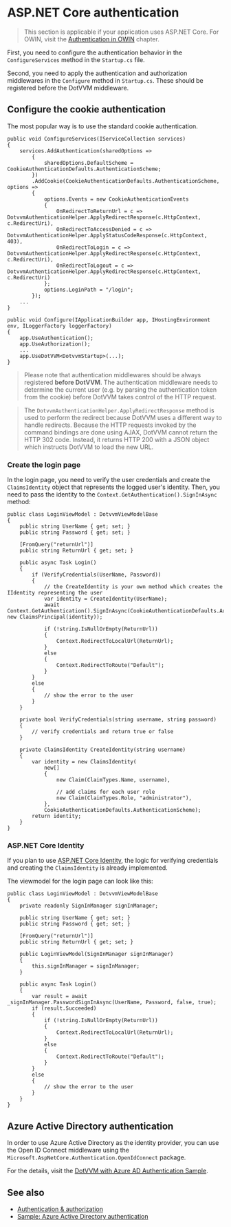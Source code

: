 # ASP.NET Core authentication

> This section is applicable if your application uses ASP.NET Core. For OWIN, visit the [Authentication in OWIN](owin) chapter.

First, you need to configure the authentication behavior in the `ConfigureServices` method in the `Startup.cs` file.

Second, you need to apply the authentication and authorization middlewares in the `Configure` method in `Startup.cs`. These should be registered before the DotVVM middleware.

## Configure the cookie authentication

The most popular way is to use the standard cookie authentication.

```CSHARP
public void ConfigureServices(IServiceCollection services)
{
    services.AddAuthentication(sharedOptions =>
        {
            sharedOptions.DefaultScheme = CookieAuthenticationDefaults.AuthenticationScheme;
        })
        .AddCookie(CookieAuthenticationDefaults.AuthenticationScheme, options => 
        {
            options.Events = new CookieAuthenticationEvents
            {
                OnRedirectToReturnUrl = c => DotvvmAuthenticationHelper.ApplyRedirectResponse(c.HttpContext, c.RedirectUri),
                OnRedirectToAccessDenied = c => DotvvmAuthenticationHelper.ApplyStatusCodeResponse(c.HttpContext, 403),
                OnRedirectToLogin = c => DotvvmAuthenticationHelper.ApplyRedirectResponse(c.HttpContext, c.RedirectUri),
                OnRedirectToLogout = c => DotvvmAuthenticationHelper.ApplyRedirectResponse(c.HttpContext, c.RedirectUri)
            };
            options.LoginPath = "/login";
        });
	...
}

public void Configure(IApplicationBuilder app, IHostingEnvironment env, ILoggerFactory loggerFactory)
{
    app.UseAuthentication();
    app.UseAuthorization();
    ...
    app.UseDotVVM<DotvvmStartup>(...);
}
```

> Please note that authentication middlewares should be always registered **before DotVVM**. The authentication middleware needs to determine the current user (e.g. by parsing the authentication token from the cookie) before DotVVM takes control of the HTTP request. 

> The `DotvvmAuthenticationHelper.ApplyRedirectResponse` method is used to perform the redirect because DotVVM uses a different way to handle redirects. Because the HTTP requests invoked by the command bindings are done using AJAX, DotVVM cannot return the HTTP 302 code. Instead, it returns HTTP 200 with a JSON object which instructs DotVVM to load the new URL.

### Create the login page

In the login page, you need to verify the user credentials and create the `ClaimsIdentity` object that represents the logged user's identity. Then, you need to pass the identity to the `Context.GetAuthentication().SignInAsync` method:

```CSHARP
public class LoginViewModel : DotvvmViewModelBase
{
    public string UserName { get; set; }
    public string Password { get; set; }

    [FromQuery("returnUrl")]
    public string ReturnUrl { get; set; }

    public async Task Login()
    {
        if (VerifyCredentials(UserName, Password)) 
        {
            // the CreateIdentity is your own method which creates the IIdentity representing the user
            var identity = CreateIdentity(UserName);
            await Context.GetAuthentication().SignInAsync(CookieAuthenticationDefaults.AuthenticationScheme, new ClaimsPrincipal(identity));
            
            if (!string.IsNullOrEmpty(ReturnUrl)) 
            {
                Context.RedirectToLocalUrl(ReturnUrl);
            }
            else 
            {
                Context.RedirectToRoute("Default");
            }       
        }
        else 
        {
            // show the error to the user
        }
    }

    private bool VerifyCredentials(string username, string password) 
    {
        // verify credentials and return true or false
    }

    private ClaimsIdentity CreateIdentity(string username) 
    {
        var identity = new ClaimsIdentity(
            new[]
            {
                new Claim(ClaimTypes.Name, username),

                // add claims for each user role
                new Claim(ClaimTypes.Role, "administrator"),
            },
            CookieAuthenticationDefaults.AuthenticationScheme);
        return identity;
    }
}
```

### ASP.NET Core Identity

If you plan to use [ASP.NET Core Identity](https://docs.microsoft.com/en-us/aspnet/core/security/authentication/identity?view=aspnetcore-5.0&tabs=visual-studio), the logic for verifying credentials and creating the `ClaimsIdentity` is already implemented.

The viewmodel for the login page can look like this:

```CSHARP
public class LoginViewModel : DotvvmViewModelBase
{
    private readonly SignInManager signInManager;

    public string UserName { get; set; }
    public string Password { get; set; }

    [FromQuery("returnUrl")]
    public string ReturnUrl { get; set; }

    public LoginViewModel(SignInManager signInManager) 
    {
        this.signInManager = signInManager;
    }

    public async Task Login()
    {
        var result = await _signInManager.PasswordSignInAsync(UserName, Password, false, true);
        if (result.Succeeded)
        {
            if (!string.IsNullOrEmpty(ReturnUrl)) 
            {
                Context.RedirectToLocalUrl(ReturnUrl);
            }
            else 
            {
                Context.RedirectToRoute("Default");
            }
        }
        else 
        {
            // show the error to the user
        }
    }
}
```

## Azure Active Directory authentication

In order to use Azure Active Directory as the identity provider, you can use the Open ID Connect middleware using the `Microsoft.AspNetCore.Authentication.OpenIdConnect` package.

For the details, visit the [DotVVM with Azure AD Authentication Sample](https://github.com/riganti/dotvvm-samples-azuread-auth).

## See also

* [Authentication & authorization](overview)
* [Sample: Azure Active Directory authentication](https://github.com/riganti/dotvvm-samples-azuread-auth)
